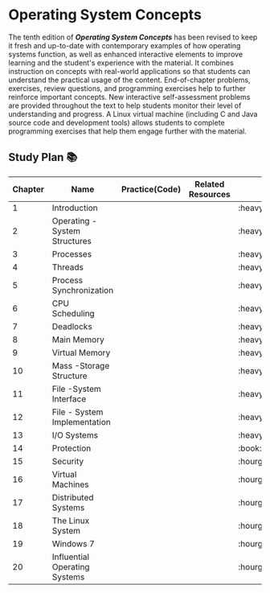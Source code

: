 # Operating System Concepts
The tenth edition of **_Operating System Concepts_** has been revised to keep it fresh and up-to-date with contemporary 
examples of how operating systems function, as well as enhanced interactive elements to improve learning and the student's 
experience with the material. It combines instruction on concepts with real-world applications so that students can 
understand the practical usage of the content. End-of-chapter problems, exercises, review questions, and programming 
exercises help to further reinforce important concepts. New interactive self-assessment problems are provided throughout the 
text to help students monitor their level of understanding and progress. A Linux virtual machine (including C and Java source code and development tools) 
allows students to complete programming exercises that help them engage further with the material.

## Study Plan :books: 

<table>
    <thead>
        <tr>
            <th>Chapter</th>
            <th>Name</th>
            <th>Practice(Code)</th>
            <th>Related Resources</th>
            <th>Status</th>
        </tr>
    </thead>
  <tbody>
  <tr>
       <td>1</td>
       <td>Introduction</td>
       <td></td>
       <td></td>
       <td>:heavy_check_mark:</td>
  </tr>
  <tr>
       <td>2</td>
       <td>Operating - System Structures</td>
       <td></td>
       <td></td>
       <td>:heavy_check_mark:</td>
  </tr>
  <tr>
       <td>3</td>
       <td>Processes</td>
       <td></td>
       <td></td>
       <td>:heavy_check_mark:</td>
  </tr>
  <tr>
       <td>4</td>
       <td>Threads</td>
       <td></td>
       <td></td>
       <td>:heavy_check_mark:</td>
  </tr>
  <tr>
       <td>5</td>
       <td>Process Synchronization</td>
       <td></td>
       <td></td>
       <td>:heavy_check_mark:</td>
  </tr>
  <tr>
       <td>6</td>
       <td>CPU Scheduling</td>
       <td></td>
       <td></td>
       <td>:heavy_check_mark:</td>
  </tr>
  <tr>
       <td>7</td>
       <td>Deadlocks</td>
       <td></td>
       <td></td>
       <td>:heavy_check_mark:</td>
  </tr>
  <tr>
       <td>8</td>
       <td>Main Memory</td>
       <td></td>
       <td></td>
       <td>:heavy_check_mark:</td>
  </tr>
  <tr>
       <td>9</td>
       <td>Virtual Memory</td>
       <td></td>
       <td></td>
       <td>:heavy_check_mark:</td>
  </tr>
  <tr>
       <td>10</td>
       <td>Mass -Storage Structure</td>
       <td></td>
       <td></td>
       <td>:heavy_check_mark:</td>
  </tr>
  <tr>
       <td>11</td>
       <td>File -System Interface</td>
       <td></td>
       <td></td>
       <td>:heavy_check_mark:</td>
  </tr>
  <tr>
       <td>12</td>
       <td>File - System Implementation</td>
       <td></td>
       <td></td>
       <td>:heavy_check_mark:</td>
  </tr>
  <tr>
       <td>13</td>
       <td>I/O Systems</td>
       <td></td>
       <td></td>
       <td>:heavy_check_mark:</td>
  </tr>
  <tr>
       <td>14</td>
       <td>Protection</td>
       <td></td>
       <td></td>
       <td>:book:</td>
  </tr>
  <tr>
       <td>15</td>
       <td>Security</td>
       <td></td>
       <td></td>
       <td>:hourglass:</td>
  </tr>
  <tr>
       <td>16</td>
       <td>Virtual Machines</td>
       <td></td>
       <td></td>
       <td>:hourglass:</td>
  </tr>
  <tr>
       <td>17</td>
       <td>Distributed Systems</td>
       <td></td>
       <td></td>
       <td>:hourglass:</td>
  </tr>
  <tr>
       <td>18</td>
       <td>The Linux System</td>
       <td></td>
       <td></td>
       <td>:hourglass:</td>
  </tr>
  <tr>
       <td>19</td>
       <td>Windows 7</td>
       <td></td>
       <td></td>
       <td>:hourglass:</td>
  </tr>
  <tr>
       <td>20</td>
       <td>Influential Operating Systems</td>
       <td></td>
       <td></td>
       <td>:hourglass:</td>
  </tr>
</tbody>
</table>

